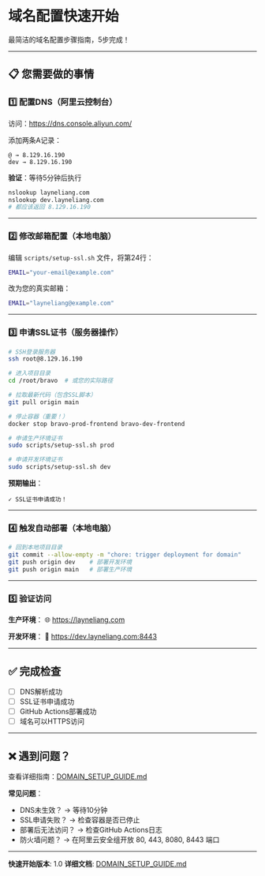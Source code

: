 # 域名配置快速开始

最简洁的域名配置步骤指南，5步完成！

---

## 📋 您需要做的事情

### 1️⃣ 配置DNS（阿里云控制台）

访问：https://dns.console.aliyun.com/

添加两条A记录：

```
@ → 8.129.16.190
dev → 8.129.16.190
```

**验证**：等待5分钟后执行

```bash
nslookup layneliang.com
nslookup dev.layneliang.com
# 都应该返回 8.129.16.190
```

---

### 2️⃣ 修改邮箱配置（本地电脑）

编辑 `scripts/setup-ssl.sh` 文件，将第24行：

```bash
EMAIL="your-email@example.com"
```

改为您的真实邮箱：

```bash
EMAIL="layneliang@example.com"
```

---

### 3️⃣ 申请SSL证书（服务器操作）

```bash
# SSH登录服务器
ssh root@8.129.16.190

# 进入项目目录
cd /root/bravo  # 或您的实际路径

# 拉取最新代码（包含SSL脚本）
git pull origin main

# 停止容器（重要！）
docker stop bravo-prod-frontend bravo-dev-frontend

# 申请生产环境证书
sudo scripts/setup-ssl.sh prod

# 申请开发环境证书
sudo scripts/setup-ssl.sh dev
```

**预期输出**：

```
✓ SSL证书申请成功！
```

---

### 4️⃣ 触发自动部署（本地电脑）

```bash
# 回到本地项目目录
git commit --allow-empty -m "chore: trigger deployment for domain"
git push origin dev    # 部署开发环境
git push origin main   # 部署生产环境
```

---

### 5️⃣ 验证访问

**生产环境**：
🌐 https://layneliang.com

**开发环境**：
🧪 https://dev.layneliang.com:8443

---

## ✅ 完成检查

- [ ] DNS解析成功
- [ ] SSL证书申请成功
- [ ] GitHub Actions部署成功
- [ ] 域名可以HTTPS访问

---

## ❌ 遇到问题？

查看详细指南：[DOMAIN_SETUP_GUIDE.md](./DOMAIN_SETUP_GUIDE.md)

**常见问题**：

- DNS未生效？ → 等待10分钟
- SSL申请失败？ → 检查容器是否已停止
- 部署后无法访问？ → 检查GitHub Actions日志
- 防火墙问题？ → 在阿里云安全组开放 80, 443, 8080, 8443 端口

---

**快速开始版本**: 1.0
**详细文档**: [DOMAIN_SETUP_GUIDE.md](./DOMAIN_SETUP_GUIDE.md)
